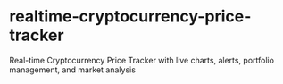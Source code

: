 # realtime-cryptocurrency-price-tracker
Real-time Cryptocurrency Price Tracker with live charts, alerts, portfolio management, and market analysis
